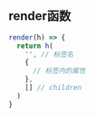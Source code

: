 ## render函数
```javascript
render(h) => {
  return h(
    '', // 标签名
    {
      // 标签内的属性
    },
    [] // children
  )
}
```